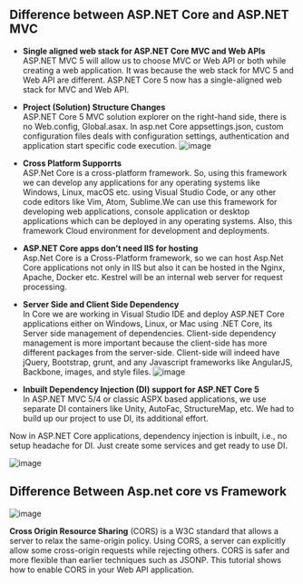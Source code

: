 ## Difference between ASP.NET Core and ASP.NET MVC 

* __Single aligned web stack for ASP.NET Core MVC and Web APIs__<br/>
ASP.NET MVC 5 will allow us to choose MVC or Web API or both while creating a web application. It was because the web stack for MVC 5 and Web API are different. ASP.NET Core 5 now has a single-aligned web stack for MVC and Web API.

*  __Project (Solution) Structure Changes__<br/>
  ASP.NET Core 5 MVC solution explorer on the right-hand side, there is no Web.config, Global.asax. In asp.net Core appsettings.json, custom configuration files  deals with configuration settings, authentication and application start specific code execution.
  ![image](https://user-images.githubusercontent.com/86051093/134131281-5dacc473-0c49-4e48-80ac-be9731852c8d.png)

* __Cross Platform Supporrts__<br/>
 ASP.Net Core is a cross-platform framework. So, using this framework we can develop any applications for any operating systems like Windows, Linux, macOS etc. using Visual Studio Code, or any other code editors like Vim, Atom, Sublime.We can use this framework for developing web applications, console application or desktop applications which can be deployed in any operating systems. Also, this framework Cloud environment for development and deployments.
 
 * __ASP.NET Core apps don’t need IIS for hosting__<br/>
  Asp.Net Core is a Cross-Platform framework, so we can host Asp.Net Core applications not only in IIS but also it can be hosted in the Nginx, Apache, Docker etc. Kestrel will be an internal web server for request processing.

* __Server Side and Client Side Dependency__<br/>
 In Core we are  working in Visual Studio IDE and deploy ASP.NET Core applications either on Windows, Linux, or Mac using .NET Core, its Server side management of dependencies.
 Client-side dependency management is more important because the client-side has more different packages from the server-side. Client-side will indeed have jQuery, Bootstrap, grunt, and any Javascript frameworks like AngularJS, Backbone, images, and style files.
 ![image](https://user-images.githubusercontent.com/86051093/134135348-c121c016-a665-4d6c-9a7d-f18b76986889.png)
 
 * __Inbuilt Dependency Injection (DI) support for ASP.NET Core 5__<br/>
  In ASP.NET MVC 5/4 or classic ASPX based applications, we use separate DI containers like Unity, AutoFac, StructureMap, etc. We had to build up our project to use DI, its additional effort.

Now in ASP.NET Core applications, dependency injection is inbuilt, i.e., no setup headache for DI. Just create some services and get ready to use DI.

![image](https://user-images.githubusercontent.com/86051093/134136107-2e2c6b0a-e6aa-47b9-b1c2-3627923f9777.png)

## Difference Between Asp.net core vs Framework

![image](https://user-images.githubusercontent.com/86051093/134139299-e9fe582a-085d-4c29-bee3-a3c43a33658d.png)


**Cross Origin Resource Sharing** (CORS) is a W3C standard that allows a server to relax the same-origin policy. Using CORS, a server can explicitly allow some cross-origin requests while rejecting others. CORS is safer and more flexible than earlier techniques such as JSONP. This tutorial shows how to enable CORS in your Web API application.<br/>


